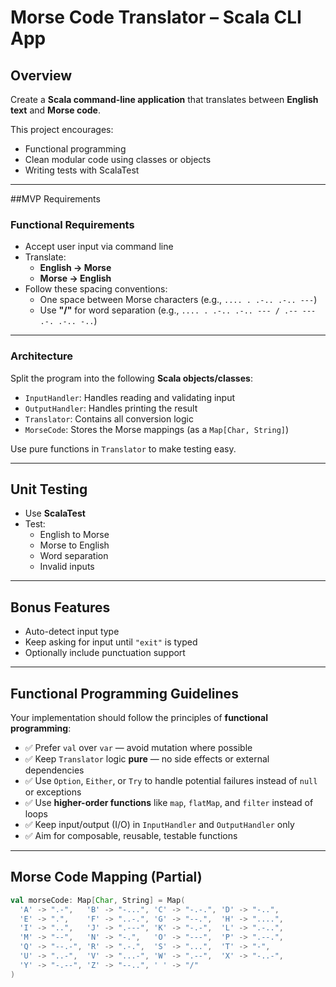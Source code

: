 # Morse Code Translator – Scala CLI App

## Overview

Create a **Scala command-line application** that translates between **English text** and **Morse code**.

This project encourages:
- Functional programming
- Clean modular code using classes or objects
- Writing tests with ScalaTest

---

##MVP Requirements

### Functional Requirements

- Accept user input via command line
- Translate:
  - **English → Morse**
  - **Morse → English**
- Follow these spacing conventions:
  - One space between Morse characters (e.g., `.... . .-.. .-.. ---`)
  - Use **"/"** for word separation (e.g., `.... . .-.. .-.. --- / .-- --- .-. .-.. -..`)

---

### Architecture

Split the program into the following **Scala objects/classes**:

- `InputHandler`: Handles reading and validating input
- `OutputHandler`: Handles printing the result
- `Translator`: Contains all conversion logic
- `MorseCode`: Stores the Morse mappings (as a `Map[Char, String]`)

Use pure functions in `Translator` to make testing easy.

---

## Unit Testing

- Use **ScalaTest**
- Test:
  - English to Morse
  - Morse to English
  - Word separation
  - Invalid inputs

---

##  Bonus Features

- Auto-detect input type
- Keep asking for input until `"exit"` is typed
- Optionally include punctuation support

---

## Functional Programming Guidelines

Your implementation should follow the principles of **functional programming**:

- ✅ Prefer `val` over `var` — avoid mutation where possible
- ✅ Keep `Translator` logic **pure** — no side effects or external dependencies
- ✅ Use `Option`, `Either`, or `Try` to handle potential failures instead of `null` or exceptions
- ✅ Use **higher-order functions** like `map`, `flatMap`, and `filter` instead of loops
- ✅ Keep input/output (I/O) in `InputHandler` and `OutputHandler` only
- ✅ Aim for composable, reusable, testable functions

---

## Morse Code Mapping (Partial)

```scala
val morseCode: Map[Char, String] = Map(
  'A' -> ".-",   'B' -> "-...", 'C' -> "-.-.", 'D' -> "-..",
  'E' -> ".",    'F' -> "..-.", 'G' -> "--.",  'H' -> "....",
  'I' -> "..",   'J' -> ".---", 'K' -> "-.-",  'L' -> ".-..",
  'M' -> "--",   'N' -> "-.",   'O' -> "---",  'P' -> ".--.",
  'Q' -> "--.-", 'R' -> ".-.",  'S' -> "...",  'T' -> "-",
  'U' -> "..-",  'V' -> "...-", 'W' -> ".--",  'X' -> "-..-",
  'Y' -> "-.--", 'Z' -> "--..", ' ' -> "/"
)